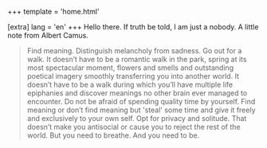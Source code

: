 +++
template = 'home.html'

[extra]
lang = 'en'
+++
Hello there. If truth be told, I am just a nobody.
A little note from Albert Camus.
> Find meaning. Distinguish melancholy from sadness. Go out for a walk. It doesn’t have to be a romantic walk in the park, spring at its most spectacular moment, flowers and smells and outstanding poetical imagery smoothly transferring you into another world. It doesn’t have to be a walk during which you’ll have multiple life epiphanies and discover meanings no other brain ever managed to encounter. Do not be afraid of spending quality time by yourself. Find meaning or don’t find meaning but 'steal' some time and give it freely and exclusively to your own self. Opt for privacy and solitude. That doesn’t make you antisocial or cause you to reject the rest of the world. But you need to breathe. And you need to be.

